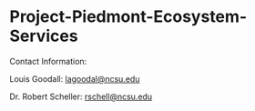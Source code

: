 # Project-Piedmont-Ecosystem-Services

Contact Information:

Louis Goodall: lagoodal@ncsu.edu

Dr. Robert Scheller: rschell@ncsu.edu
